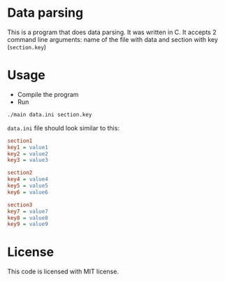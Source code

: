# Data parsing
This is a program that does data parsing. It was written in C. It accepts 2 command line arguments: name of the file with data and section with key (`section.key`)
# Usage
- Compile the program
- Run
```bash
./main data.ini section.key
```
`data.ini` file should look similar to this:
```ini
section1
key1 = value1
key2 = value2
key3 = value3

section2
key4 = value4
key5 = value5
key6 = value6

section3
key7 = value7
key8 = value8
key9 = value9
```
# License
This code is licensed with MIT license.

